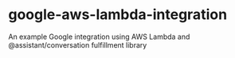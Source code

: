 # google-aws-lambda-integration
An example Google integration using AWS Lambda and @assistant/conversation fulfillment library
